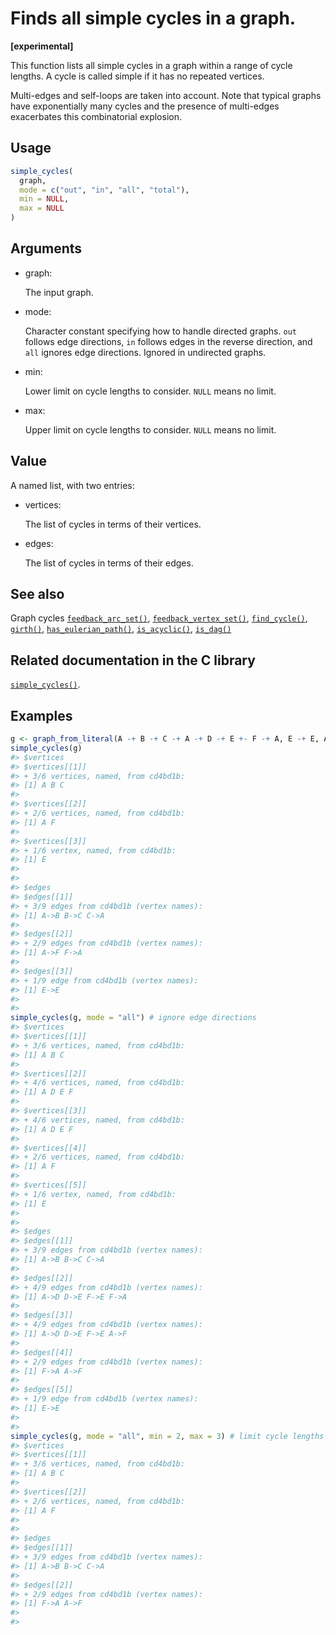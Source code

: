 # Finds all simple cycles in a graph.

**\[experimental\]**

This function lists all simple cycles in a graph within a range of cycle
lengths. A cycle is called simple if it has no repeated vertices.

Multi-edges and self-loops are taken into account. Note that typical
graphs have exponentially many cycles and the presence of multi-edges
exacerbates this combinatorial explosion.

## Usage

``` r
simple_cycles(
  graph,
  mode = c("out", "in", "all", "total"),
  min = NULL,
  max = NULL
)
```

## Arguments

- graph:

  The input graph.

- mode:

  Character constant specifying how to handle directed graphs. `out`
  follows edge directions, `in` follows edges in the reverse direction,
  and `all` ignores edge directions. Ignored in undirected graphs.

- min:

  Lower limit on cycle lengths to consider. `NULL` means no limit.

- max:

  Upper limit on cycle lengths to consider. `NULL` means no limit.

## Value

A named list, with two entries:

- vertices:

  The list of cycles in terms of their vertices.

- edges:

  The list of cycles in terms of their edges.

## See also

Graph cycles
[`feedback_arc_set()`](https://r.igraph.org/reference/feedback_arc_set.md),
[`feedback_vertex_set()`](https://r.igraph.org/reference/feedback_vertex_set.md),
[`find_cycle()`](https://r.igraph.org/reference/find_cycle.md),
[`girth()`](https://r.igraph.org/reference/girth.md),
[`has_eulerian_path()`](https://r.igraph.org/reference/has_eulerian_path.md),
[`is_acyclic()`](https://r.igraph.org/reference/is_acyclic.md),
[`is_dag()`](https://r.igraph.org/reference/is_dag.md)

## Related documentation in the C library

[`simple_cycles()`](https://igraph.org/c/html/latest/igraph-Cycles.html#igraph_simple_cycles).

## Examples

``` r
g <- graph_from_literal(A -+ B -+ C -+ A -+ D -+ E +- F -+ A, E -+ E, A -+ F, simplify = FALSE)
simple_cycles(g)
#> $vertices
#> $vertices[[1]]
#> + 3/6 vertices, named, from cd4bd1b:
#> [1] A B C
#> 
#> $vertices[[2]]
#> + 2/6 vertices, named, from cd4bd1b:
#> [1] A F
#> 
#> $vertices[[3]]
#> + 1/6 vertex, named, from cd4bd1b:
#> [1] E
#> 
#> 
#> $edges
#> $edges[[1]]
#> + 3/9 edges from cd4bd1b (vertex names):
#> [1] A->B B->C C->A
#> 
#> $edges[[2]]
#> + 2/9 edges from cd4bd1b (vertex names):
#> [1] A->F F->A
#> 
#> $edges[[3]]
#> + 1/9 edge from cd4bd1b (vertex names):
#> [1] E->E
#> 
#> 
simple_cycles(g, mode = "all") # ignore edge directions
#> $vertices
#> $vertices[[1]]
#> + 3/6 vertices, named, from cd4bd1b:
#> [1] A B C
#> 
#> $vertices[[2]]
#> + 4/6 vertices, named, from cd4bd1b:
#> [1] A D E F
#> 
#> $vertices[[3]]
#> + 4/6 vertices, named, from cd4bd1b:
#> [1] A D E F
#> 
#> $vertices[[4]]
#> + 2/6 vertices, named, from cd4bd1b:
#> [1] A F
#> 
#> $vertices[[5]]
#> + 1/6 vertex, named, from cd4bd1b:
#> [1] E
#> 
#> 
#> $edges
#> $edges[[1]]
#> + 3/9 edges from cd4bd1b (vertex names):
#> [1] A->B B->C C->A
#> 
#> $edges[[2]]
#> + 4/9 edges from cd4bd1b (vertex names):
#> [1] A->D D->E F->E F->A
#> 
#> $edges[[3]]
#> + 4/9 edges from cd4bd1b (vertex names):
#> [1] A->D D->E F->E A->F
#> 
#> $edges[[4]]
#> + 2/9 edges from cd4bd1b (vertex names):
#> [1] F->A A->F
#> 
#> $edges[[5]]
#> + 1/9 edge from cd4bd1b (vertex names):
#> [1] E->E
#> 
#> 
simple_cycles(g, mode = "all", min = 2, max = 3) # limit cycle lengths
#> $vertices
#> $vertices[[1]]
#> + 3/6 vertices, named, from cd4bd1b:
#> [1] A B C
#> 
#> $vertices[[2]]
#> + 2/6 vertices, named, from cd4bd1b:
#> [1] A F
#> 
#> 
#> $edges
#> $edges[[1]]
#> + 3/9 edges from cd4bd1b (vertex names):
#> [1] A->B B->C C->A
#> 
#> $edges[[2]]
#> + 2/9 edges from cd4bd1b (vertex names):
#> [1] F->A A->F
#> 
#> 
```
